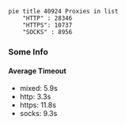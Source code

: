 
```mermaid
pie title 40924 Proxies in list
    "HTTP" : 28346
    "HTTPS": 10737
    "SOCKS" : 8956
```

### Some Info
#### Average Timeout

- mixed: 5.9s
- http: 3.3s
- https: 11.8s
- socks: 9.3s